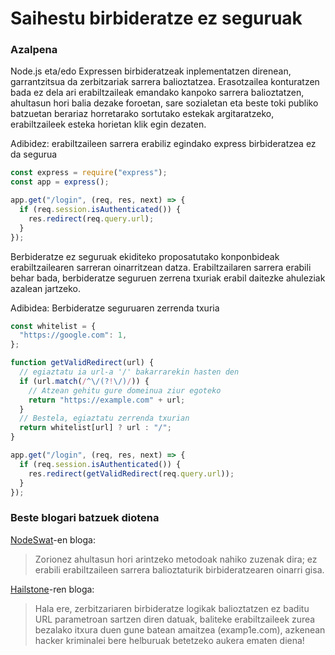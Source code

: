# Saihestu birbideratze ez seguruak

### Azalpena

Node.js eta/edo Expressen birbideratzeak inplementatzen direnean, garrantzitsua da zerbitzariak sarrera balioztatzea. Erasotzailea konturatzen bada ez dela ari erabiltzaileak emandako kanpoko sarrera balioztatzen, ahultasun hori balia dezake foroetan, sare sozialetan eta beste toki publiko batzuetan berariaz horretarako sortutako estekak argitaratzeko, erabiltzaileek esteka horietan klik egin dezaten.

Adibidez: erabiltzaileen sarrera erabiliz egindako express birbideratzea ez da segurua

```javascript
const express = require("express");
const app = express();

app.get("/login", (req, res, next) => {
  if (req.session.isAuthenticated()) {
    res.redirect(req.query.url);
  }
});
```

Berbideratze ez seguruak ekiditeko proposatutako konponbideak erabiltzailearen sarreran oinarritzean datza. Erabiltzailaren sarrera erabili behar bada, berbideratze seguruen zerrena txuriak erabil daitezke ahuleziak azalean jartzeko.

Adibidea: Berbideratze seguruaren zerrenda txuria

```javascript
const whitelist = {
  "https://google.com": 1,
};

function getValidRedirect(url) {
  // egiaztatu ia url-a '/' bakarrarekin hasten den
  if (url.match(/^\/(?!\/)/)) {
    // Atzean gehitu gure domeinua ziur egoteko
    return "https://example.com" + url;
  }
  // Bestela, egiaztatu zerrenda txurian
  return whitelist[url] ? url : "/";
}

app.get("/login", (req, res, next) => {
  if (req.session.isAuthenticated()) {
    res.redirect(getValidRedirect(req.query.url));
  }
});
```

### Beste blogari batzuek diotena

[NodeSwat](https://blog.nodeswat.com/unvalidated-redirects-b0a2885720db)-en bloga:

> Zorionez ahultasun hori arintzeko metodoak nahiko zuzenak dira; ez erabili erabiltzaileen sarrera balioztaturik birbideratzearen oinarri gisa.

[Hailstone](https://blog.hailstone.io/how-to-prevent-unsafe-redirects-in-node-js/)-ren bloga:

> Hala ere, zerbitzariaren birbideratze logikak balioztatzen ez baditu URL parametroan sartzen diren datuak, baliteke erabiltzaileek zurea bezalako itxura duen gune batean amaitzea (examp1e.com), azkenean hacker kriminalei bere helburuak betetzeko aukera ematen diena!
